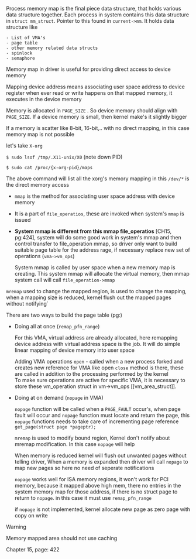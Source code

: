 Process memory map is the final piece data structure, that holds various data structure together. Each process in system contains this data structure in `struct mm_struct`. Pointer to this found in `current->mm`. It holds data structure like 

	- List of VMA's
	- page table
	- other memory related data structs
	- spinlock
	- semaphore

Memory map in driver is useful for providing direct access to device memory

Mapping device address means associating user space address to device register
when ever read or write happens on that mapped memory, it executes in the device memory

Memory is allocated in `PAGE_SIZE` . So device memory should align with `PAGE_SIZE`. If a device memory is small, then kernel make's it slightly bigger 

If a memory is scatter like 8-bit, 16-bit,.. with no direct mapping, in this case memory map is not possible

let's take `X-org`

`$ sudo lsof /tmp/.X11-unix/X0` (note down PID) 

`$ sudo cat /proc/{x-org-pid}/maps`

The above command will list all the xorg's memory mapping in this `/dev/*` is the direct memory access

* `mmap` is the method for associating user space address with device memory 
* It is a part of `file_operatios`, these are invoked when system's `mmap` is issued
* **System mmap is different from this mmap file_operatios** [CH15, pg:424], system will do some good work in system's mmap and then control transfer to file_operation mmap, so driver only want to build suitable page table for the address rage, if necessary replace new set of operations (`vma->vm_ops`)

	System mmap is called by user space when a new memory map is creating. This system mmap will allocate the virtual memory, then mmap system call will call  `file_operation->mmap` 

`mremap` used to change the mapped region, is used to change the mapping, when a mapping size is reduced, kernel flush out the mapped pages without notifying`

There are two ways to build the page table (pg:)

* Doing all at once (`remap_pfn_range`)

	For this VMA, virtual address are already allocated, here remapping device address with virtual address space is the job. It will do simple linear mapping of device memory into user space

	Adding VMA operations
		`open` - called when a new process forked and creates new reference for VMA
		like open `close` method is there, these are called in addition to the processing performed by the kernel	
		To make sure operations are active for specific VMA, it is necessary to store these vm_operation struct in vm->vm_ops [[vm_area_struct]].
		 
* Doing at on demand (`nopage` in VMA)

	`nopage` function will be called when a `PAGE_FAULT` occur's,  when page fault will occur and `nopage` function must locate and return the page, this `nopage` functions needs to take care of incrementing page reference `get_page(struct page *pageptr);` 

	`mremap` is used to modify bound region, Kernel don't notify about mremap modification. In this case `nopage` will help

	When memory is reduced kernel will flush out unwanted pages without telling driver, When a memory is expanded then driver will call `nopage` to map new pages so here no need of seperate notifications
	
	`nopage` works well for ISA memory regions, it won't work for PCI memory, because it mapped above high mem, there no entries in the system memory map for those address, if there is no struct page to return to `nopage`. in this case it must use `remap_pfn_range`

	if `nopage` is not implemented, kernel allocate new page as zero page with copy on write 
	 
>[!warning]
> Memory mapped area should not use caching



Chapter 15, page: 422
